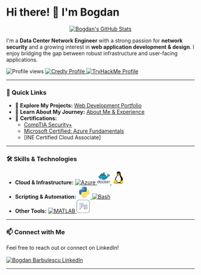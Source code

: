 # Hi there! 👋 I'm Bogdan

<p align="center">
  <a href="https://github.com/bogdanbarbulescu">
    <img src="https://github-readme-stats.vercel.app/api?username=bogdanbarbulescu&theme=dark&show_icons=true&hide_border=true&count_private=false" alt="Bogdan's GitHub Stats" />
  </a>
</p>

I'm a **Data Center Network Engineer** with a strong passion for **network security** and a growing interest in **web application development & design**. I enjoy bridging the gap between robust infrastructure and user-facing applications.

<p align="left">
  <!-- Profile Views Badge -->
  <img src="https://komarev.com/ghpvc/?username=bogdanbarbulescu&label=Profile%20views&color=0e75b6&style=flat-square" alt="Profile views" />
  <!-- Credly Badge -->
  <a href="https://www.credly.com/users/bogdan-barbulescu.914cdc46/badges" rel="nofollow">
    <img src="https://img.shields.io/badge/-Credly-FF6B00?style=flat-square&logo=credly&logoColor=white" alt="Credly Profile" />
  </a>
  <!-- TryHackMe Badge -->
  <a href="https://tryhackme.com/p/V.B." rel="nofollow">
    <img src="https://img.shields.io/badge/-TryHackMe-212C42?style=flat-square&logo=tryhackme&logoColor=white" alt="TryHackMe Profile" />
  </a>
</p>

---

### 📌 Quick Links

*   🚀 **Explore My Projects:** [Web Development Portfolio](https://bogdanbarbulescu.github.io/web-development-projects.html)
*   📄 **Learn About My Journey:** [About Me & Experience](https://bogdanbarbulescu.github.io/about-me.html)
*   🏅 **Certifications:**
    *   [CompTIA Security+](https://www.credly.com/badges/60d7a784-4c3b-46f8-b0f3-524ba67af221)
    *   [Microsoft Certified: Azure Fundamentals](https://www.credly.com/badges/394cdaf5-322b-41e2-a1c6-9f62fd2b03e4)
    *   [INE Certified Cloud Associate]

      

---

### 🛠️ Skills & Technologies

*   **Cloud & Infrastructure:**
    <a href="https://azure.microsoft.com/en-in/" target="_blank" rel="noreferrer"> <img src="https://www.vectorlogo.zone/logos/microsoft_azure/microsoft_azure-icon.svg" alt="Azure" width="35" height="35"/> </a>
    <a href="https://www.docker.com/" target="_blank" rel="noreferrer"> <img src="https://raw.githubusercontent.com/devicons/devicon/master/icons/docker/docker-original-wordmark.svg" alt="Docker" width="35" height="35"/> </a>
    <a href="https://www.linux.org/" target="_blank" rel="noreferrer"> <img src="https://raw.githubusercontent.com/devicons/devicon/master/icons/linux/linux-original.svg" alt="Linux" width="35" height="35"/> </a>
*   **Scripting & Automation:**
    <a href="https://www.python.org" target="_blank" rel="noreferrer"> <img src="https://raw.githubusercontent.com/devicons/devicon/master/icons/python/python-original.svg" alt="Python" width="35" height="35"/> </a>
    <a href="https://www.gnu.org/software/bash/" target="_blank" rel="noreferrer"> <img src="https://www.vectorlogo.zone/logos/gnu_bash/gnu_bash-icon.svg" alt="Bash" width="35" height="35"/> </a>
*   **Other Tools:**
    <a href="https://www.mathworks.com/" target="_blank" rel="noreferrer"> <img src="https://upload.wikimedia.org/wikipedia/commons/2/21/Matlab_Logo.png" alt="MATLAB" width="35" height="35"/> </a>
    <a href="https://www.photoshop.com/en" target="_blank" rel="noreferrer"> <img src="https://raw.githubusercontent.com/devicons/devicon/master/icons/photoshop/photoshop-line.svg" alt="Photoshop" width="35" height="35"/> </a>

---

### 📫 Connect with Me

Feel free to reach out or connect on LinkedIn!

<p align="left">
  <a href="https://www.linkedin.com/in/bogdan-barbulescu/" target="_blank" rel="nofollow">
    <img align="center" src="https://raw.githubusercontent.com/rahuldkjain/github-profile-readme-generator/master/src/images/icons/Social/linked-in-alt.svg" alt="Bogdan Barbulescu LinkedIn" height="30" width="40" />
  </a>
</p>

---
